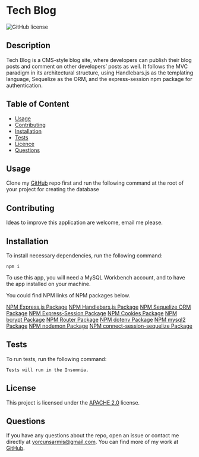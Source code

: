   # **Tech Blog**

  ![GitHub license](https://img.shields.io/badge/license-APACHE2.0-blue.svg)
  
  ## Description 
  
  Tech Blog is a CMS-style blog site, where developers can publish their blog posts and comment on other developers’ posts as well. It follows the MVC paradigm in its architectural structure, using Handlebars.js as the templating language, Sequelize as the ORM, and the express-session npm package for authentication. 

  ## Table of Content

  * [Usage](#usage)
  * [Contributing](#contributing)
  * [Installation](#installation)
  * [Tests](#tests)
  * [Licence](#license)
  * [Questions](#questions)

  ## Usage

  Clone my [GitHub](https://github.com/orcunSarmis/Tech_Blog) repo first and run the following command at the root of your project for creating the database
  
  ## Contributing

  Ideas to improve this application are welcome, email me please.

  ## Installation

  To install necessary dependencies, run the following command:
  ```
  npm i
  ```
  To use this app, you will need a MySQL Workbench account, and to have the app installed on your machine.

  You could find NPM links of NPM packages below.

  [NPM Express.js Package](https://www.npmjs.com/package/express)
  [NPM Handlebars.js Package](https://www.npmjs.com/package/handlebars)
  [NPM Sequelize ORM Package](https://www.npmjs.com/package/sequelize)
  [NPM Express-Session Package](https://www.npmjs.com/package/express-session)
  [NPM Cookies Package](https://www.npmjs.com/package/cookies)
  [NPM bcrypt Package](https://www.npmjs.com/package/bcrypt)
  [NPM Router Package](https://www.npmjs.com/package/router)
  [NPM dotenv Package](https://www.npmjs.com/package/dotenv)
  [NPM mysql2 Package](https://www.npmjs.com/package/mysql2)
  [NPM nodemon Package](https://www.npmjs.com/package/nodemon)
  [NPM connect-session-sequelize Package](https://www.npmjs.com/package/connect-session-sequelize?activeTab=versions)
  
  ## Tests

  To run tests, run the following command:
  ```
  Tests will run in the Insomnia.
  ```
  ## License

   This project is licensed under the [APACHE 2.0](https://www.apache.org/licenses/LICENSE-2.0) license. 

  ## Questions

  If you have any questions about the repo, open an issue or contact me directly at yorcunsarmis@gmail.com. You can find more of my work at [GitHub](https://github.com/orcunSarmis/).